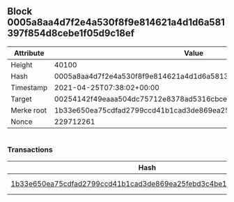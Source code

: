 ## Block 0005a8aa4d7f2e4a530f8f9e814621a4d1d6a581397f854d8cebe1f05d9c18ef

Attribute | Value
--- | ---
Height | 40100
Hash | 0005a8aa4d7f2e4a530f8f9e814621a4d1d6a581397f854d8cebe1f05d9c18ef
Timestamp | 2021-04-25T07:38:02+00:00
Target | 00254142f49eaaa504dc75712e8378ad5316cbcead634704b3734b6271167cc4
Merke root | 1b33e650ea75cdfad2799ccd41b1cad3de869ea25febd3c4be108045d5bbac43
Nonce | 229712261

```

```

### Transactions

Hash | Amount
--- | ---
[1b33e650ea75cdfad2799ccd41b1cad3de869ea25febd3c4be108045d5bbac43](1b33e650ea75cdfad2799ccd41b1cad3de869ea25febd3c4be108045d5bbac43.md) | 10.00000000 SKEPTI 

